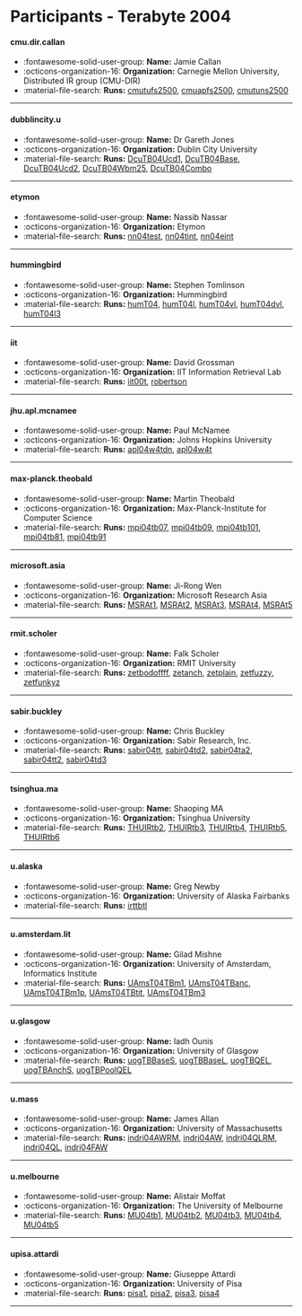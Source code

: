 # Participants - Terabyte 2004 

#### cmu.dir.callan
 - :fontawesome-solid-user-group: **Name:** Jamie Callan
 - :octicons-organization-16: **Organization:** Carnegie Mellon University, Distributed IR group (CMU-DIR)
 - :material-file-search: **Runs:** [cmutufs2500](./runs.md#cmutufs2500), [cmuapfs2500](./runs.md#cmuapfs2500), [cmutuns2500](./runs.md#cmutuns2500) 

---
#### dubblincity.u
 - :fontawesome-solid-user-group: **Name:** Dr Gareth Jones
 - :octicons-organization-16: **Organization:** Dublin City University
 - :material-file-search: **Runs:** [DcuTB04Ucd1](./runs.md#dcutb04ucd1), [DcuTB04Base](./runs.md#dcutb04base), [DcuTB04Ucd2](./runs.md#dcutb04ucd2), [DcuTB04Wbm25](./runs.md#dcutb04wbm25), [DcuTB04Combo](./runs.md#dcutb04combo) 

---
#### etymon
 - :fontawesome-solid-user-group: **Name:** Nassib Nassar
 - :octicons-organization-16: **Organization:** Etymon
 - :material-file-search: **Runs:** [nn04test](./runs.md#nn04test), [nn04tint](./runs.md#nn04tint), [nn04eint](./runs.md#nn04eint) 

---
#### hummingbird
 - :fontawesome-solid-user-group: **Name:** Stephen Tomlinson
 - :octicons-organization-16: **Organization:** Hummingbird
 - :material-file-search: **Runs:** [humT04](./runs.md#humt04), [humT04l](./runs.md#humt04l), [humT04vl](./runs.md#humt04vl), [humT04dvl](./runs.md#humt04dvl), [humT04l3](./runs.md#humt04l3) 

---
#### iit
 - :fontawesome-solid-user-group: **Name:** David Grossman
 - :octicons-organization-16: **Organization:** IIT Information Retrieval Lab
 - :material-file-search: **Runs:** [iit00t](./runs.md#iit00t), [robertson](./runs.md#robertson) 

---
#### jhu.apl.mcnamee
 - :fontawesome-solid-user-group: **Name:** Paul McNamee
 - :octicons-organization-16: **Organization:** Johns Hopkins University
 - :material-file-search: **Runs:** [apl04w4tdn](./runs.md#apl04w4tdn), [apl04w4t](./runs.md#apl04w4t) 

---
#### max-planck.theobald
 - :fontawesome-solid-user-group: **Name:** Martin Theobald
 - :octicons-organization-16: **Organization:** Max-Planck-Institute for Computer Science
 - :material-file-search: **Runs:** [mpi04tb07](./runs.md#mpi04tb07), [mpi04tb09](./runs.md#mpi04tb09), [mpi04tb101](./runs.md#mpi04tb101), [mpi04tb81](./runs.md#mpi04tb81), [mpi04tb91](./runs.md#mpi04tb91) 

---
#### microsoft.asia
 - :fontawesome-solid-user-group: **Name:** Ji-Rong Wen
 - :octicons-organization-16: **Organization:** Microsoft Research Asia
 - :material-file-search: **Runs:** [MSRAt1](./runs.md#msrat1), [MSRAt2](./runs.md#msrat2), [MSRAt3](./runs.md#msrat3), [MSRAt4](./runs.md#msrat4), [MSRAt5](./runs.md#msrat5) 

---
#### rmit.scholer
 - :fontawesome-solid-user-group: **Name:** Falk Scholer
 - :octicons-organization-16: **Organization:** RMIT University
 - :material-file-search: **Runs:** [zetbodoffff](./runs.md#zetbodoffff), [zetanch](./runs.md#zetanch), [zetplain](./runs.md#zetplain), [zetfuzzy](./runs.md#zetfuzzy), [zetfunkyz](./runs.md#zetfunkyz) 

---
#### sabir.buckley
 - :fontawesome-solid-user-group: **Name:** Chris Buckley
 - :octicons-organization-16: **Organization:** Sabir Research, Inc.
 - :material-file-search: **Runs:** [sabir04tt](./runs.md#sabir04tt), [sabir04td2](./runs.md#sabir04td2), [sabir04ta2](./runs.md#sabir04ta2), [sabir04tt2](./runs.md#sabir04tt2), [sabir04td3](./runs.md#sabir04td3) 

---
#### tsinghua.ma
 - :fontawesome-solid-user-group: **Name:** Shaoping MA
 - :octicons-organization-16: **Organization:** Tsinghua University
 - :material-file-search: **Runs:** [THUIRtb2](./runs.md#thuirtb2), [THUIRtb3](./runs.md#thuirtb3), [THUIRtb4](./runs.md#thuirtb4), [THUIRtb5](./runs.md#thuirtb5), [THUIRtb6](./runs.md#thuirtb6) 

---
#### u.alaska
 - :fontawesome-solid-user-group: **Name:** Greg Newby
 - :octicons-organization-16: **Organization:** University of Alaska Fairbanks
 - :material-file-search: **Runs:** [irttbtl](./runs.md#irttbtl) 

---
#### u.amsterdam.lit
 - :fontawesome-solid-user-group: **Name:** Gilad Mishne
 - :octicons-organization-16: **Organization:** University of Amsterdam, Informatics Institute
 - :material-file-search: **Runs:** [UAmsT04TBm1](./runs.md#uamst04tbm1), [UAmsT04TBanc](./runs.md#uamst04tbanc), [UAmsT04TBm1p](./runs.md#uamst04tbm1p), [UAmsT04TBtit](./runs.md#uamst04tbtit), [UAmsT04TBm3](./runs.md#uamst04tbm3) 

---
#### u.glasgow
 - :fontawesome-solid-user-group: **Name:** Iadh Ounis
 - :octicons-organization-16: **Organization:** University of Glasgow
 - :material-file-search: **Runs:** [uogTBBaseS](./runs.md#uogtbbases), [uogTBBaseL](./runs.md#uogtbbasel), [uogTBQEL](./runs.md#uogtbqel), [uogTBAnchS](./runs.md#uogtbanchs), [uogTBPoolQEL](./runs.md#uogtbpoolqel) 

---
#### u.mass
 - :fontawesome-solid-user-group: **Name:** James Allan
 - :octicons-organization-16: **Organization:** University of Massachusetts
 - :material-file-search: **Runs:** [indri04AWRM](./runs.md#indri04awrm), [indri04AW](./runs.md#indri04aw), [indri04QLRM](./runs.md#indri04qlrm), [indri04QL](./runs.md#indri04ql), [indri04FAW](./runs.md#indri04faw) 

---
#### u.melbourne
 - :fontawesome-solid-user-group: **Name:** Alistair Moffat
 - :octicons-organization-16: **Organization:** The University of Melbourne
 - :material-file-search: **Runs:** [MU04tb1](./runs.md#mu04tb1), [MU04tb2](./runs.md#mu04tb2), [MU04tb3](./runs.md#mu04tb3), [MU04tb4](./runs.md#mu04tb4), [MU04tb5](./runs.md#mu04tb5) 

---
#### upisa.attardi
 - :fontawesome-solid-user-group: **Name:** Giuseppe Attardi
 - :octicons-organization-16: **Organization:** University of Pisa
 - :material-file-search: **Runs:** [pisa1](./runs.md#pisa1), [pisa2](./runs.md#pisa2), [pisa3](./runs.md#pisa3), [pisa4](./runs.md#pisa4) 

---
